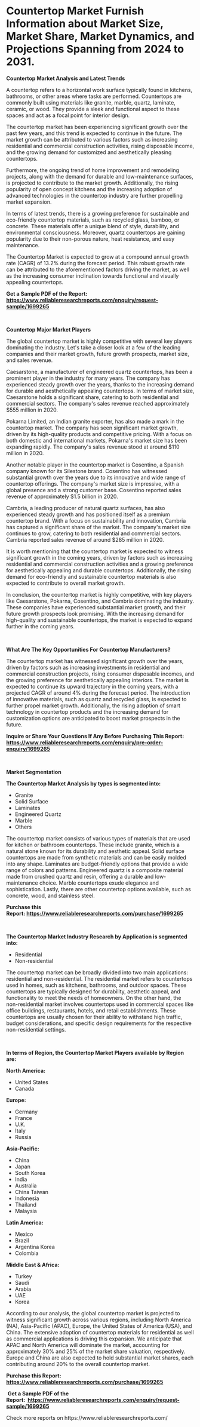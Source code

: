 <p><h1>Countertop Market Furnish Information about Market Size, Market Share, Market Dynamics, and Projections Spanning from 2024 to 2031.</h1></p><p><strong>Countertop Market Analysis and Latest Trends</strong></p>
<p><p>A countertop refers to a horizontal work surface typically found in kitchens, bathrooms, or other areas where tasks are performed. Countertops are commonly built using materials like granite, marble, quartz, laminate, ceramic, or wood. They provide a sleek and functional aspect to these spaces and act as a focal point for interior design.</p><p>The countertop market has been experiencing significant growth over the past few years, and this trend is expected to continue in the future. The market growth can be attributed to various factors such as increasing residential and commercial construction activities, rising disposable income, and the growing demand for customized and aesthetically pleasing countertops.</p><p>Furthermore, the ongoing trend of home improvement and remodeling projects, along with the demand for durable and low-maintenance surfaces, is projected to contribute to the market growth. Additionally, the rising popularity of open concept kitchens and the increasing adoption of advanced technologies in the countertop industry are further propelling market expansion.</p><p>In terms of latest trends, there is a growing preference for sustainable and eco-friendly countertop materials, such as recycled glass, bamboo, or concrete. These materials offer a unique blend of style, durability, and environmental consciousness. Moreover, quartz countertops are gaining popularity due to their non-porous nature, heat resistance, and easy maintenance.</p><p>The Countertop Market is expected to grow at a compound annual growth rate (CAGR) of 13.2% during the forecast period. This robust growth rate can be attributed to the aforementioned factors driving the market, as well as the increasing consumer inclination towards functional and visually appealing countertops.</p></p>
<p><strong>Get a Sample PDF of the Report:&nbsp; <a href="https://www.reliableresearchreports.com/enquiry/request-sample/1699265">https://www.reliableresearchreports.com/enquiry/request-sample/1699265</a></strong></p>
<p>&nbsp;</p>
<p><strong>Countertop Major Market Players</strong></p>
<p><p>The global countertop market is highly competitive with several key players dominating the industry. Let's take a closer look at a few of the leading companies and their market growth, future growth prospects, market size, and sales revenue.</p><p>Caesarstone, a manufacturer of engineered quartz countertops, has been a prominent player in the industry for many years. The company has experienced steady growth over the years, thanks to the increasing demand for durable and aesthetically appealing countertops. In terms of market size, Caesarstone holds a significant share, catering to both residential and commercial sectors. The company's sales revenue reached approximately $555 million in 2020.</p><p>Pokarna Limited, an Indian granite exporter, has also made a mark in the countertop market. The company has seen significant market growth, driven by its high-quality products and competitive pricing. With a focus on both domestic and international markets, Pokarna's market size has been expanding rapidly. The company's sales revenue stood at around $110 million in 2020.</p><p>Another notable player in the countertop market is Cosentino, a Spanish company known for its Silestone brand. Cosentino has witnessed substantial growth over the years due to its innovative and wide range of countertop offerings. The company's market size is impressive, with a global presence and a strong customer base. Cosentino reported sales revenue of approximately $1.5 billion in 2020.</p><p>Cambria, a leading producer of natural quartz surfaces, has also experienced steady growth and has positioned itself as a premium countertop brand. With a focus on sustainability and innovation, Cambria has captured a significant share of the market. The company's market size continues to grow, catering to both residential and commercial sectors. Cambria reported sales revenue of around $285 million in 2020.</p><p>It is worth mentioning that the countertop market is expected to witness significant growth in the coming years, driven by factors such as increasing residential and commercial construction activities and a growing preference for aesthetically appealing and durable countertops. Additionally, the rising demand for eco-friendly and sustainable countertop materials is also expected to contribute to overall market growth.</p><p>In conclusion, the countertop market is highly competitive, with key players like Caesarstone, Pokarna, Cosentino, and Cambria dominating the industry. These companies have experienced substantial market growth, and their future growth prospects look promising. With the increasing demand for high-quality and sustainable countertops, the market is expected to expand further in the coming years.</p></p>
<p>&nbsp;</p>
<p><strong>What Are The Key Opportunities For Countertop Manufacturers?</strong></p>
<p><p>The countertop market has witnessed significant growth over the years, driven by factors such as increasing investments in residential and commercial construction projects, rising consumer disposable incomes, and the growing preference for aesthetically appealing interiors. The market is expected to continue its upward trajectory in the coming years, with a projected CAGR of around 4% during the forecast period. The introduction of innovative materials, such as quartz and recycled glass, is expected to further propel market growth. Additionally, the rising adoption of smart technology in countertop products and the increasing demand for customization options are anticipated to boost market prospects in the future.</p></p>
<p><strong>Inquire or Share Your Questions If Any Before Purchasing This Report: <a href="https://www.reliableresearchreports.com/enquiry/pre-order-enquiry/1699265">https://www.reliableresearchreports.com/enquiry/pre-order-enquiry/1699265</a></strong></p>
<p>&nbsp;</p>
<p><strong>Market Segmentation</strong></p>
<p><strong>The Countertop Market Analysis by types is segmented into:</strong></p>
<p><ul><li>Granite</li><li>Solid Surface</li><li>Laminates</li><li>Engineered Quartz</li><li>Marble</li><li>Others</li></ul></p>
<p><p>The countertop market consists of various types of materials that are used for kitchen or bathroom countertops. These include granite, which is a natural stone known for its durability and aesthetic appeal. Solid surface countertops are made from synthetic materials and can be easily molded into any shape. Laminates are budget-friendly options that provide a wide range of colors and patterns. Engineered quartz is a composite material made from crushed quartz and resin, offering a durable and low-maintenance choice. Marble countertops exude elegance and sophistication. Lastly, there are other countertop options available, such as concrete, wood, and stainless steel.</p></p>
<p><strong>Purchase this Report:&nbsp;<a href="https://www.reliableresearchreports.com/purchase/1699265">https://www.reliableresearchreports.com/purchase/1699265</a></strong></p>
<p>&nbsp;</p>
<p><strong>The Countertop Market Industry Research by Application is segmented into:</strong></p>
<p><ul><li>Residential</li><li>Non-residential</li></ul></p>
<p><p>The countertop market can be broadly divided into two main applications: residential and non-residential. The residential market refers to countertops used in homes, such as kitchens, bathrooms, and outdoor spaces. These countertops are typically designed for durability, aesthetic appeal, and functionality to meet the needs of homeowners. On the other hand, the non-residential market involves countertops used in commercial spaces like office buildings, restaurants, hotels, and retail establishments. These countertops are usually chosen for their ability to withstand high traffic, budget considerations, and specific design requirements for the respective non-residential settings.</p></p>
<p>&nbsp;</p>
<p><strong>In terms of Region, the Countertop Market Players available by Region are:</strong></p>
<p>
    <p> <strong> North America: </strong>
        <ul>
            <li>United States</li>
            <li>Canada</li>
        </ul>
        </p> 
    <p> <strong> Europe: </strong>
        <ul>
            <li>Germany</li>
            <li>France</li>
            <li>U.K.</li>
            <li>Italy</li>
            <li>Russia</li>
        </ul>
        </p> 
    <p> <strong> Asia-Pacific: </strong>
        <ul>
            <li>China</li>
            <li>Japan</li>
            <li>South Korea</li>
            <li>India</li>
            <li>Australia</li>
            <li>China Taiwan</li>
            <li>Indonesia</li>
            <li>Thailand</li>
            <li>Malaysia</li>
        </ul>
        </p> 
    <p> <strong> Latin America: </strong>
        <ul>
            <li>Mexico</li>
            <li>Brazil</li>
            <li>Argentina Korea</li>
            <li>Colombia</li>
        </ul>
        </p> 
    <p> <strong> Middle East & Africa: </strong>
        <ul>
            <li>Turkey</li>
            <li>Saudi</li>
            <li>Arabia</li>
            <li>UAE</li>
            <li>Korea</li>
        </ul>
    </p>
    </p>
<p><p>According to our analysis, the global countertop market is projected to witness significant growth across various regions, including North America (NA), Asia-Pacific (APAC), Europe, the United States of America (USA), and China. The extensive adoption of countertop materials for residential as well as commercial applications is driving this expansion. We anticipate that APAC and North America will dominate the market, accounting for approximately 30% and 25% of the market share valuation, respectively. Europe and China are also expected to hold substantial market shares, each contributing around 20% to the overall countertop market.</p></p>
<p><strong>Purchase this Report: <a href="https://www.reliableresearchreports.com/purchase/1699265">https://www.reliableresearchreports.com/purchase/1699265</a></strong></p>
<p>&nbsp;<strong>Get a Sample PDF of the Report:&nbsp;&nbsp;<a href="https://www.reliableresearchreports.com/enquiry/request-sample/1699265">https://www.reliableresearchreports.com/enquiry/request-sample/1699265</a></strong></p>
<p><strong></strong></p>
<p>Check more reports on https://www.reliableresearchreports.com/</p>